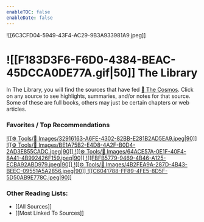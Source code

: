 ```yaml
---
enableTOC: false
enableDate: false
---
```

![[6C3CFD04-5949-43F4-AC29-9B3A933981A9.jpeg]]

# ![[F183D3F6-F6D0-4384-BEAC-45DCCA0DE77A.gif|50]] The Library  

In The Library, you will find the sources that have fed [🔮 The Cosmos](🔮%20The%20Cosmos/The%20Cosmos.md). Click on any source to see highlights, summaries, and/or notes for that source. Some of these are full books, others may just be certain chapters or web articles.

### Favorites / Top Recommendations

[ ![[⚙️ Tools/📸 Images/32916163-A6FE-4302-82BB-E281B2AD5EA9.jpeg|90]] ](Prometheus%20Rising%20Book%20Summary,%20Notes%20and%20Highlights)[ ![[⚙️ Tools/📸 Images/BE1A75B2-E4D8-4A2F-B0D4-2AD3E855CADC.jpeg|90]] ](In%20the%20Buddha's%20Words%20Summary,%20Notes%20and%20Highlights)[ ![[⚙️ Tools/📸 Images/64ACE57A-0E1F-40F4-8A41-4B992426F159.jpeg|90]] ](The%20Master%20and%20His%20Emissary%20Chapter%202%20What%20Do%20the%20Hemispheres%20Do.md)[ ![[FBFB5779-9469-4B46-A125-ECBA92ABD979.jpeg|90]] ](The%20New%20Inquisition%20Irrational%20Rationalism%20and%20the%20Citadel%20of%20Science)[ ![[⚙️ Tools/📸 Images/4B2FEA9A-287D-4B43-BEEC-09551A5A2856.jpeg|90]] ](Self-Reliance%20and%20Other%20Essays%20Chapter%202%20Self-Reliance.md)[ ![[C6041788-FF89-4FE5-8D5F-5D50AB9E778C.jpeg|90]] ](William%20Blake%20vs%20The%20World)

### Other Reading Lists:

- [[All Sources]]
- [[Most Linked To Sources]]